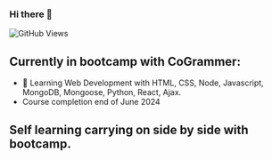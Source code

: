 ### Hi there 👋
![GitHub Views](https://komarev.com/ghpvc/?username=Lawrence-Evans)

## Currently in bootcamp with CoGrammer:
- 🌱 Learning Web Development with HTML, CSS, Node, Javascript, MongoDB, Mongoose, Python, React, Ajax.
- Course completion end of June 2024

## Self learning carrying on side by side with bootcamp.
<!--

Here are some ideas to get you started:

- 🔭 I’m currently working on ...
- 🌱 I’m currently learning ...
- 👯 I’m looking to collaborate on ...
- 🤔 I’m looking for help with ...
- 💬 Ask me about ...
- 📫 How to reach me: ...
- 😄 Pronouns: ...
- ⚡ Fun fact: ...
-->
